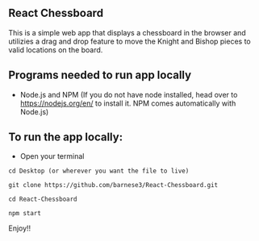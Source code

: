 ## React Chessboard

This is a simple web app that displays a chessboard in the browser and utilizies a drag and drop feature to move the Knight and Bishop pieces to valid locations on the board.

## Programs needed to run app locally
* Node.js and NPM (If you do not have node installed, head over to https://nodejs.org/en/ to install it. NPM comes automatically with Node.js)

## To run the app locally:
* Open your terminal
```
cd Desktop (or wherever you want the file to live)
```
```
git clone https://github.com/barnese3/React-Chessboard.git
```
```
cd React-Chessboard
```
```
npm start
```

Enjoy!!